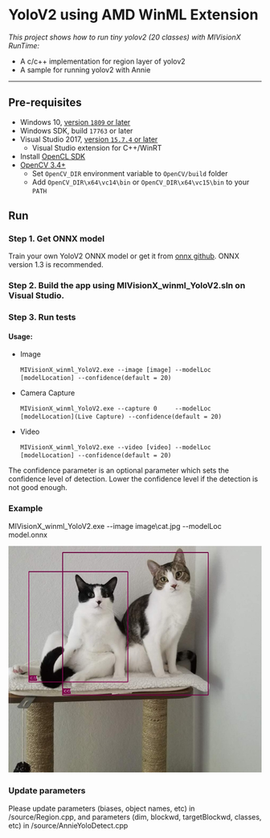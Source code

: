 # YoloV2 using AMD WinML Extension

*This project shows how to run tiny yolov2 (20 classes) with MIVisionX RunTime:*
+ A c/c++ implementation for region layer of yolov2
+ A sample for running yolov2 with Annie

---

## Pre-requisites

* Windows 10, [version `1809` or later](https://www.microsoft.com/software-download/windows10)
* Windows SDK, build `17763` or later
* Visual Studio 2017, [version `15.7.4` or later](https://developer.microsoft.com/en-us/windows/downloads)
    * Visual Studio extension for C++/WinRT
* Install [OpenCL SDK](https://github.com/GPUOpen-LibrariesAndSDKs/OCL-SDK/releases/tag/1.0)
* [OpenCV 3.4+](https://github.com/opencv/opencv/releases/tag/3.4.0)
  * Set `OpenCV_DIR` environment variable to `OpenCV/build` folder
  * Add `OpenCV_DIR\x64\vc14\bin` or `OpenCV_DIR\x64\vc15\bin` to your `PATH`


## Run

### Step 1. Get ONNX model
Train your own YoloV2 ONNX model or get it from [onnx github](https://github.com/onnx/models/tree/master/tiny_yolov2).
ONNX version 1.3 is recommended.

### Step 2. Build the app using MIVisionX_winml_YoloV2.sln on Visual Studio.

### Step 3. Run tests

#### Usage:

* Image

      MIVisionX_winml_YoloV2.exe --image [image] --modelLoc [modelLocation] --confidence(default = 20)
* Camera Capture

      MIVisionX_winml_YoloV2.exe --capture 0     --modelLoc [modelLocation](Live Capture) --confidence(default = 20)
* Video

      MIVisionX_winml_YoloV2.exe --video [video] --modelLoc [modelLocation] --confidence(default = 20)

The confidence parameter is an optional parameter which sets the confidence level of detection.
Lower the confidence level if the detection is not good enough.

### Example

MIVisionX_winml_YoloV2.exe --image image\cat.jpg --modelLoc model.onnx


<p align="center">
  <img src="./image/cat-yolo.jpg">
</p>

### Update parameters

Please update parameters (biases, object names, etc) in /source/Region.cpp, and parameters (dim, blockwd, targetBlockwd, classes, etc) in /source/AnnieYoloDetect.cpp

